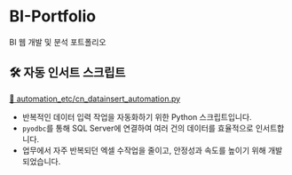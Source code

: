 # BI-Portfolio
BI 웹 개발 및 분석 포트폴리오


## 🛠️ 자동 인서트 스크립트

[📁 automation_etc/cn_datainsert_automation.py](automation_etc/cn_datainsert_automation.py)

- 반복적인 데이터 입력 작업을 자동화하기 위한 Python 스크립트입니다.
- `pyodbc`를 통해 SQL Server에 연결하여 여러 건의 데이터를 효율적으로 인서트합니다.
- 업무에서 자주 반복되던 엑셀 수작업을 줄이고, 안정성과 속도를 높이기 위해 개발되었습니다.

